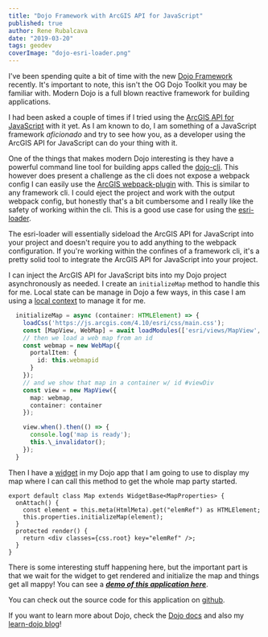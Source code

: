 ```yaml
---
title: "Dojo Framework with ArcGIS API for JavaScript"
published: true
author: Rene Rubalcava
date: "2019-03-20"
tags: geodev
coverImage: "dojo-esri-loader.png"
---
```


I've been spending quite a bit of time with the new [Dojo Framework](https://dojo.io/) recently. It's important to note, this isn't the OG Dojo Toolkit you may be familiar with. Modern Dojo is a full blown reactive framework for building applications.

I had been asked a couple of times if I tried using the [ArcGIS API for JavaScript](https://developers.arcgis.com/javascript/) with it yet. As I am known to do, I am something of a JavaScript framework _aficionado_ and try to see how you, as a developer using the ArcGIS API for JavaScript can do your thing with it.

One of the things that makes modern Dojo interesting is they have a powerful command line tool for building apps called the [dojo-cli](https://github.com/dojo/cli). This however does present a challenge as the cli does not expose a webpack config I can easily use the [ArcGIS webpack-plugin](https://github.com/esri/arcgis-webpack-plugin) with. This is similar to any framework cli. I could eject the project and work with the output webpack config, but honestly that's a bit cumbersome and I really like the safety of working within the cli. This is a good use case for using the [esri-loader](https://github.com/Esri/esri-loader).

The esri-loader will essentially sideload the ArcGIS API for JavaScript into your project and doesn't require you to add anything to the webpack configuration. If you're working within the confines of a framework cli, it's a pretty solid tool to integrate the ArcGIS API for JavaScript into your project.

I can inject the ArcGIS API for JavaScript bits into my Dojo project asynchronously as needed. I create an `initializeMap` method to handle this for me. Local state can be manage in Dojo a few ways, in this case I am using a [local context](https://github.com/odoe/dojo-esri-loader/blob/master/src/contexts/MapContext.ts) to manage it for me.

```ts
  initializeMap = async (container: HTMLElement) => {
    loadCss('https://js.arcgis.com/4.10/esri/css/main.css');
    const [MapView, WebMap] = await loadModules(['esri/views/MapView', 'esri/WebMap']);
    // then we load a web map from an id
    const webmap = new WebMap({
      portalItem: {
        id: this.webmapid
      }
    });
    // and we show that map in a container w/ id #viewDiv
    const view = new MapView({
      map: webmap,
      container: container
    });

    view.when().then(() => {
      console.log('map is ready');
      this.\_invalidator();
    });
  }
```

Then I have a [widget](https://github.com/odoe/dojo-esri-loader/blob/master/src/widgets/Map.tsx) in my Dojo app that I am going to use to display my map where I can call this method to get the whole map party started.

```tsx
export default class Map extends WidgetBase<MapProperties> {
  onAttach() {
    const element = this.meta(HtmlMeta).get("elemRef") as HTMLElement;
    this.properties.initializeMap(element);
  }
  protected render() {
    return <div classes={css.root} key="elemRef" />;
  }
}
```

There is some interesting stuff happening here, but the important part is that we wait for the widget to get rendered and initialize the map and things get all mappy! You can see a **_[demo of this application here](https://dojo-esri-loader.surge.sh)_**.

You can check out the source code for this application on [github](https://github.com/odoe/dojo-esri-loader).

If you want to learn more about Dojo, check the [Dojo docs](https://dojo.io/) and also my [learn-dojo blog](https://learn-dojo.com/)!
